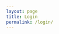 ```yaml
---
layout: page
title: Login
permalink: /login/
---
```


<script>
    location.href="https://github.com/login/oauth/authorize?client_id=9092637f9c95883e7fa2&redirect_uri={{ site.url }}"

</script>